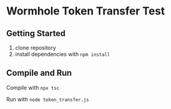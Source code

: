 # Wormhole Token Transfer Test
## Getting Started
1. clone repository
2. install dependencies with `npm install`

## Compile and Run
Compile with `npx tsc`

Run with `node token_transfer.js`